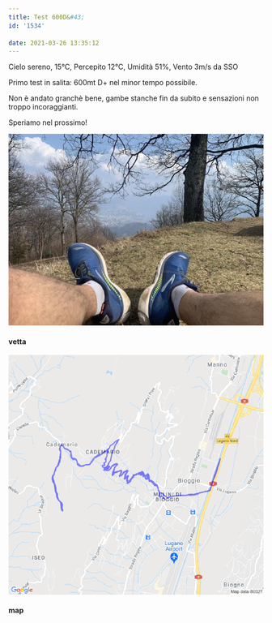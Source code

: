 ```yaml
---
title: Test 600D&#43;
id: '1534'

date: 2021-03-26 13:35:12
---
```


Cielo sereno, 15°C, Percepito 12°C, Umidità 51%, Vento 3m/s da SSO

Primo test in salita: 600mt D+ nel minor tempo possibile.

Non è andato granchè bene, gambe stanche fin da subito e sensazioni non troppo incoraggianti.

Speriamo nel prossimo!

![image](/images/2021/08/IMG_3682.jpg)

#### vetta

![image](/images/2021/08/20210326-activity-map.png)

#### map
